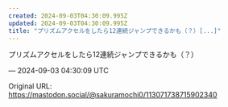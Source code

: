 ```yaml
---
created: 2024-09-03T04:30:09.995Z
updated: 2024-09-03T04:30:09.995Z
title: "プリズムアクセルをしたら12連続ジャンプできるかも（？）[...]"
---
```


<p>プリズムアクセルをしたら12連続ジャンプできるかも（？）</p>

&mdash; 2024-09-03 04:30:09 UTC

Original URL: https://mastodon.social/@sakuramochi0/113071738715902340

